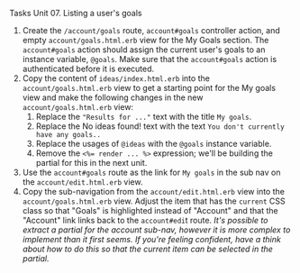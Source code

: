 Tasks Unit 07. Listing a user's goals

1. Create the `/account/goals` route, `account#goals` controller action, and empty  `account/goals.html.erb` view for the My Goals section. The `account#goals` action should assign the current user's goals to an instance variable, `@goals`. Make sure that the `account#goals` action is authenticated before it is executed.
2. Copy the content of `ideas/index.html.erb` into the `account/goals.html.erb` view to get a starting point for the My goals view and make the following changes in the new `account/goals.html.erb` view:
    1. Replace the `"Results for ..."` text with the title `My goals`.
    2. Replace the No ideas found! text with the text  `You don't currently have any goals..`
    3. Replace the usages of `@ideas` with the `@goals` instance variable.
    4. Remove the `<%= render ... %>` expression; we'll be building the partial for this in the next unit.
3. Use the `account#goals` route as the link for `My goals` in the sub nav on the  `account/edit.html.erb` view.
4. Copy the sub-navigation from the `account/edit.html.erb` view into the
`account/goals.html.erb` view. Adjust the item that has the `current` CSS class so
that "Goals" is highlighted instead of "Account" and that the "Account" link
links back to the `account#edi`t route. _It's possible to extract a partial for the
account sub-nav, however it is more complex to implement than it first seems. If
you're feeling confident, have a think about how to do this so that the current
item can be selected in the partial._
